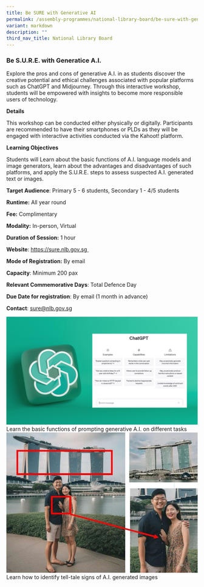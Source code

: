 ```yaml
---
title: Be SURE with Generative AI
permalink: /assembly-programmes/national-library-board/be-sure-with-generative-ai/
variant: markdown
description: ""
third_nav_title: National Library Board
---
```

### Be S.U.R.E. with Generatice A.I. 

Explore the pros and cons of generative A.I. in as students discover the creative potential and ethical challenges associated with popular platforms such as ChatGPT and Midjourney. Through this interactive workshop, students will be empowered with insights to become more responsible users of technology.

**Details**

This workshop can be conducted either physically or digitally. Participants are recommended to have their smartphones or PLDs as they will be engaged with interactive activities conducted via the Kahoot! platform.

**Learning Objectives**

Students will Learn about the basic functions of A.I. language models and image generators, learn about the advantages and disadvantages of such platforms, and apply the S.U.R.E. steps to assess suspected A.I. generated text or images.

**Target Audience**: Primary 5 - 6 students,  Secondary 1 - 4/5 students

**Runtime:** All year round

**Fee:** Complimentary

**Modality:** In-person, Virtual

**Duration of Session:** 1 hour

**Website**: https://sure.nlb.gov.sg 

**Mode of Registration:** By email

**Capacity**: Minimum 200 pax

**Relevant Commemorative Days**: Total Defence Day

**Due Date for registration**: By email (1 month in advance)

**Contact**: sure@nlb.gov.sg

![](/images/nlb_ai_Photo_1_ChatGPT.jpg)Learn the basic functions of prompting generative A.I. on different tasks
![](/images/nlb_ai_Photo_2_AI_Image.jpg)Learn how to identify tell-tale signs of A.I. generated images